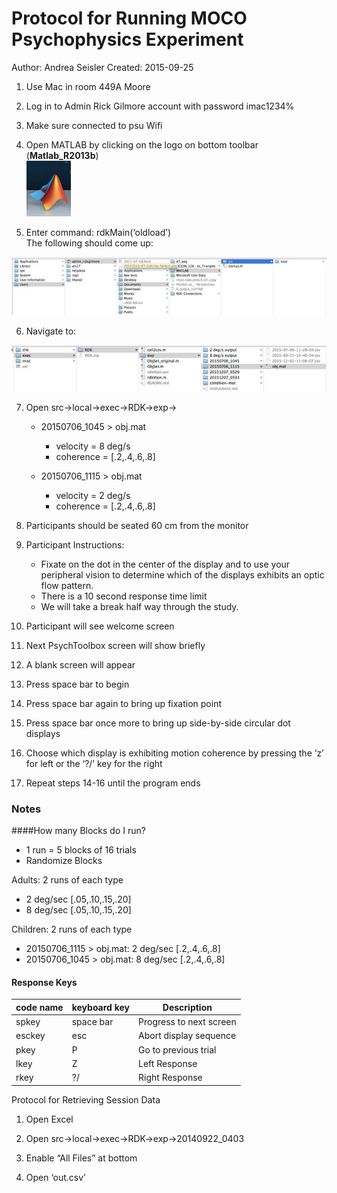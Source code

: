 # Protocol for Running MOCO Psychophysics Experiment

Author: Andrea Seisler
Created: 2015-09-25

1. Use Mac in room 449A Moore
2. Log in to Admin Rick Gilmore account with password imac1234%
3. Make sure connected to psu Wifi
4. Open MATLAB by clicking on the logo on bottom toolbar (**Matlab_R2013b**)  
![Matlab icon](imgs/Matlab-icon.png)

5. Enter command: rdkMain(‘oldload’)  
The following should come up:

![Select File to Load](imgs/Choose-file.jpg)  

6. Navigate to:

![Select File to Load](imgs/Choose-file2.jpg)


7. Open src->local->exec->RDK->exp->

    - 20150706_1045 > obj.mat
      - velocity = 8 deg/s
      - coherence = [.2,.4,.6,.8]  
      
    - 20150706_1115 > obj.mat
      - velocity = 2 deg/s
      - coherence = [.2,.4,.6,.8]  
      
      
8. Participants should be seated 60 cm from the monitor
9. Participant Instructions:   
    - Fixate on the dot in the center of the display and to use your peripheral vision to determine which of the displays exhibits an optic flow pattern.
    - There is a 10 second response time limit
    - We will take a break half way through the study.
10. Participant will see welcome screen
11. Next PsychToolbox screen will show briefly
12. A blank screen will appear
13. Press space bar to begin
14. Press space bar again to bring up fixation point
15. Press space bar once more to bring up side-by-side circular dot displays
16. Choose which display is exhibiting motion coherence by pressing the ‘z’ for left or the ‘?/’ key for the right
17. Repeat steps 14-16 until the program ends

### Notes


####How many Blocks do I run?  
- 1 run = 5 blocks of 16 trials  
- Randomize Blocks  

Adults: 2 runs of each type    

- 2 deg/sec [.05,.10,.15,.20]  
- 8 deg/sec [.05,.10,.15,.20]  

Children: 2 runs of each type  

- 20150706_1115 > obj.mat: 2 deg/sec [.2,.4,.6,.8]  
- 20150706_1045 > obj.mat: 8 deg/sec [.2,.4,.6,.8]  

#### Response Keys
|code name| keyboard key| Description             | 
|---------|-------------|-------------------------| 
| spkey   | space bar   | Progress to next screen |  
| esckey  | esc         | Abort display sequence  |  
| pkey    | P           | Go to previous trial    | 
| lkey    | Z           | Left Response           |
| rkey    | ?/          | Right Response          |






Protocol for Retrieving Session Data  
1.	Open Excel 
 
2.	Open src->local->exec->RDK->exp->20140922_0403
3.	Enable “All Files” at bottom
 
4.	Open ‘out.csv’
